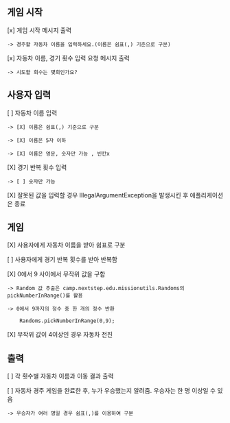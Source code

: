 
## 게임 시작

[x] 게임 시작 메시지 출력

    -> 경주할 자동차 이름을 입력하세요.(이름은 쉼표(,) 기준으로 구분)
    
[x] 자동차 이름, 경기 횟수 입력 요청 메시지 출력

    -> 시도할 회수는 몇회인가요?
    

## 사용자 입력

[ ] 자동차 이름 입력

    -> [X] 이름은 쉼표(,) 기준으로 구분

    -> [X] 이름은 5자 이하
    
    -> [X] 이름은 영문, 숫자만 가능 , 빈칸x
    
    
[X] 경기 반복 횟수 입력

    -> [ ] 숫자만 가능
    
[X] 잘못된 값을 입력할 경우 IllegalArgumentException을 발생시킨 후 애플리케이션은 종료


## 게임 

[X] 사용자에게 자동차 이름을 받아 쉼표로 구분

[ ] 사용자에게 경기 반복 횟수를 받아 반복함


[X] 0에서 9 사이에서 무작위 값을 구함

    -> Random 값 추출은 camp.nextstep.edu.missionutils.Randoms의 pickNumberInRange()를 활용
    
    -> 0에서 9까지의 정수 중 한 개의 정수 반환
    
        Randoms.pickNumberInRange(0,9);
        
[X] 무작위 값이 4이상인 경우 자동차 전진



## 출력

[ ] 각 횟수별 자동차 이름과 이동 결과 출력

[ ] 자동차 경주 게임을 완료한 후, 누가 우승했는지 알려줌. 우승자는 한 명 이상일 수 있음

    -> 우승자가 여러 명일 경우 쉼표(,)를 이용하여 구분

